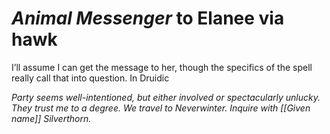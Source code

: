 # *Animal Messenger* to Elanee via hawk

I’ll assume I can get the message to her, though the specifics of the spell really call that into question. In Druidic

*Party seems well-intentioned, but either involved or spectacularly unlucky. They trust me to a degree. We travel to Neverwinter. Inquire with [[Given name]] Silverthorn.*
